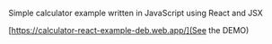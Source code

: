Simple calculator example written in JavaScript using React and JSX

[https://calculator-react-example-deb.web.app/](See the DEMO)